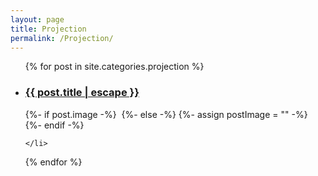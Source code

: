 ```yaml
---
layout: page
title: Projection
permalink: /Projection/
---
```

<ul class="post-list">
  {% for post in site.categories.projection %}
    <li>
        <h3>
          <a class="post-link" href="{{ post.url | relative_url }}">
            {{ post.title | escape }}
          </a>
        </h3>
    {%- if post.image -%}
        <img src="{{- post.image | relative_url -}}" alt="" class="post-image">
    {%- else -%}
        {%- assign postImage = "" -%}
    {%- endif -%}

    </li>
  {% endfor %}
</ul>
